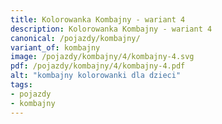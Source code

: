```yaml
---
title: Kolorowanka Kombajny - wariant 4
description: Kolorowanka Kombajny - wariant 4
canonical: /pojazdy/kombajny/
variant_of: kombajny
image: /pojazdy/kombajny/4/kombajny-4.svg
pdf: /pojazdy/kombajny/4/kombajny-4.pdf
alt: "kombajny kolorowanki dla dzieci"
tags:
- pojazdy
- kombajny
---
```

